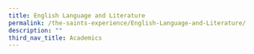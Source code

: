 ```yaml
---
title: English Language and Literature
permalink: /the-saints-experience/English-Language-and-Literature/
description: ""
third_nav_title: Academics
---
```

